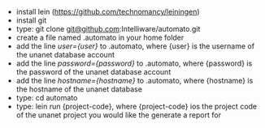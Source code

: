 - install lein (https://github.com/technomancy/leiningen)
- install git
- type: git clone git@github.com:Intelliware/automato.git
- create a file named .automato in your home folder
- add the line *user={user}* to .automato, where {user} is the username of the unanet database account 
- add the line *password={password}* to .automato, where {password} is the password of the unanet database account
- add the line *hostname={hostname}* to .automato, where {hostname} is the hostname of the unanet database 
- type: cd automato
- type: lein run {project-code}, where {project-code} ios the project code of the unanet project you would like the generate a report for
